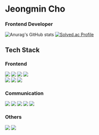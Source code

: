 # Jeongmin Cho
### Frontend Developer 

![Anurag's GitHub stats](https://github-readme-stats.vercel.app/api?username=Cho-Jeongmin&show_icons=true&hide=stars,issues&theme=radical)
[![Solved.ac Profile](http://mazassumnida.wtf/api/v2/generate_badge?boj=jjm0829)](https://solved.ac/jjm0829/)

## Tech Stack

### Frontend
<div>
  <img src="https://img.shields.io/badge/html5-E34F26?style=for-the-badge&logo=html5&logoColor=white">
  <img src="https://img.shields.io/badge/css-1572B6?style=for-the-badge&logo=css3&logoColor=white">
  <img src="https://img.shields.io/badge/javascript-F7DF1E?style=for-the-badge&logo=javascript&logoColor=black">
  <img src="https://img.shields.io/badge/typescript-3178C6?style=for-the-badge&logo=typescript&logoColor=white">
</div>
<div>
  <img src="https://img.shields.io/badge/react-61DAFB?style=for-the-badge&logo=react&logoColor=black">
  <img src="https://img.shields.io/badge/redux-764ABC?style=for-the-badge&logo=redux&logoColor=white">
  <img src="https://img.shields.io/badge/styled components-DB7093?style=for-the-badge&logo=styled-components&logoColor=white">
</div>

### Communication
<div>
  <img src="https://img.shields.io/badge/git-F05032?style=for-the-badge&logo=git&logoColor=white">
  <img src="https://img.shields.io/badge/github-292727?style=for-the-badge&logo=github&logoColor=white">
  <img src="https://img.shields.io/badge/notion-EBEBEB?style=for-the-badge&logo=notion&logoColor=000000">
  <img src="https://img.shields.io/badge/figma-F24E1E?style=for-the-badge&logo=figma&logoColor=white">
  <img src="https://img.shields.io/badge/discord-5865F2?style=for-the-badge&logo=discord&logoColor=white">
</div>

### Others
<div>
  <img src="https://img.shields.io/badge/c/c++-00599C?style=for-the-badge&logo=c%2B%2B&logoColor=white">
  <img src="https://img.shields.io/badge/java-0E8AC8?style=for-the-badge&logo=java&logoColor=white">
  
</div>

<br>
